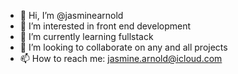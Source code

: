 - 👋 Hi, I’m @jasminearnold
- 👀 I’m interested in front end development
- 🌱 I’m currently learning fullstack 
- 💞️ I’m looking to collaborate on any and all projects
- 📫 How to reach me: jasmine.arnold@icloud.com
